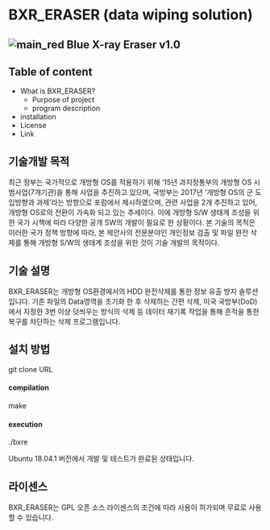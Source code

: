BXR_ERASER (data wiping solution)
=================================

![main_red](https://user-images.githubusercontent.com/40619246/61026393-246a4900-a3ee-11e9-8ca5-812c288f83da.png)
Blue X-ray Eraser v1.0
----------------------

Table of content
----------------

* What is BXR_ERASER?
  * Purpose of project
  * program description
* installation
* License
* Link

기술개발 목적
-------------
최근 정부는 국가적으로 개방형 OS를 적용하기 위해  ‘15년 과지정통부의 개방형 OS 시범사업(7개기관)을 통해 사업을 추진하고 있으며,  국방부는 2017년 ‘개방형 OS의 군 도입방향과 과제’라는 방향으로 포럼에서 제시하였으며, 관련 사업을 2개 추진하고 있어, 개방형 OS로의 전환이 가속화 되고 있는 추세이다. 이에 개방형 S/W  생태계 조성을 위한 국가 시책에 따라 다양한 공개 SW의 개발이 필요로 한 상황이다. 본 기술의 목적은 이러한 국가 정책 방향에 따라, 본 제안사의 전문분야인 개인정보 검출 및 파일 완전 삭제를 통해 개방형 S/W의 생태계 조성을 위한 것이 기술 개발의 목적이다.

기술 설명
--------
BXR_ERASER는 개방형 OS환경에서의 HDD 완전삭제를 통한 정보 유출 방지 솔루션입니다. 기존 파일의 Data영역을 초기화 한 후 삭제하는 간편 삭제, 미국 국방부(DoD)에서 지정한 3번 이상 덧씌우는 방식의 삭제 등 데이터 재기록 작업을 통해 흔적을 통한 복구를 차단하는 삭제 프로그램입니다.

설치 방법
---------
git clone URL
#### compilation
make
#### execution
./bxre

Ubuntu 18.04.1 버전에서 개발 및 테스트가 완료된 상태입니다.

라이센스
--------
BXR_ERASER는 GPL 오픈 소스 라이센스의 조건에 따라 사용이 허가되며 무료로 사용할 수 있습니다.


